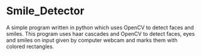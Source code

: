 # Smile_Detector
A simple program written in python which uses OpenCV to detect faces and smiles.
This program uses haar cascades and OpenCV to detect faces, eyes and smiles on input given by computer webcam and marks them with colored rectangles.
